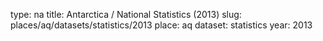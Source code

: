 type: na
title: Antarctica / National Statistics (2013)
slug: places/aq/datasets/statistics/2013
place: aq
dataset: statistics
year: 2013
